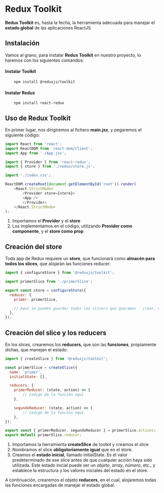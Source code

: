 # Redux Toolkit

**Redux Toolkit** es, hasta la fecha, la herramienta adecuada para manejar el **estado global** de las aplicaciones ReactJS

## Instalación 

Vamos al grano, para instalar **Redux Toolkit** en nuestro proyecto, lo haremos con los siguientes comandos:

#### Instalar Toolkit

```http
    npm install @reduxjs/toolkit
```

#### Instalar Redux

```http
    npm install react-redux
```
## Uso de Redux Toolkit

En primer lugar, nos dirigiremos al fichero **main.jsx**, y pegaremos el siguiente código:

```javascript
import React from 'react';
import ReactDOM from 'react-dom/client';
import App from './App.jsx';

import { Provider } from 'react-redux';
import { store } from './redux/store.js';

import './index.css';

ReactDOM.createRoot(document.getElementById('root')).render(
    <React.StrictMode>
        <Provider store={store}>
        <App />
        </Provider>
    </React.StrictMode>
);
```
1. Importamos el **Provider** y el **store**
2. Los implementamos en el código, utilizando **Provider como componente**, y el **store como prop**

## Creación del **store**

Toda app de Redux requiere un **store**, que funcionará como **almacén para todos los slices**, que alojarán las funciones reducer:

```javascript
import { configureStore } from '@reduxjs/toolkit';

import primerSlice from './primerSlice';

export const store = configureStore({
  reducer: {
    primer: primerSlice,

    // Aquí se pueden guardar todos los slicers que queramos   crear, después de importarlos, claro.
  },
});
```

## Creación del **slice** y los **reducers**

En los slices, crearemos los **reducers**, que son las **funciones**, propiamente dichas, que manejan el estado:

```javascript
import { createSlice } from '@reduxjs/toolkit';

const primerSlice = createSlice({
  name: 'primer',
  initialState: [],

  reducers: {
    primerReducer: (state, action) => {
        // Codigo de la función aquí 
    },

    segundoReducer: (state, action) => {
        // Codigo de la función aquí  
    },  
});

export const { primerReducer, segundoReducer } = primerSlice.actions;
export default primerSlice.reducer;
```

1. Importamos la herramienta **createSlice** de toolkit y creamos el slice
2. Nombramos el slice **obligatoriamente igual** que en el store.
3. Creamos el **estado inicial**, llamado initialState. Es el valor predeterminado de ese slice antes de que cualquier acción haya sido utilizada. Este estado inicial puede ser un *objeto*, *array*, *número*, etc., y establece la estructura y los valores iniciales del estado en el store.

A continuación, crearemos el objeto **reducers**, en el cual, alojaremos todas las funciones encargadas de manejar el estado global.